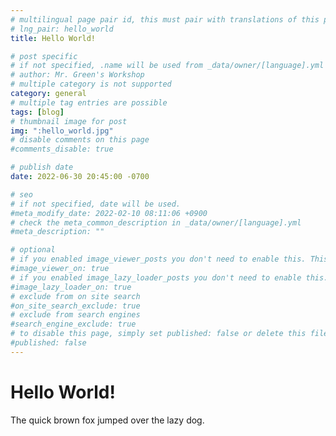 ```yaml
---
# multilingual page pair id, this must pair with translations of this page. (This name must be unique)
# lng_pair: hello_world
title: Hello World!

# post specific
# if not specified, .name will be used from _data/owner/[language].yml
# author: Mr. Green's Workshop
# multiple category is not supported
category: general
# multiple tag entries are possible
tags: [blog]
# thumbnail image for post
img: ":hello_world.jpg"
# disable comments on this page
#comments_disable: true

# publish date
date: 2022-06-30 20:45:00 -0700

# seo
# if not specified, date will be used.
#meta_modify_date: 2022-02-10 08:11:06 +0900
# check the meta_common_description in _data/owner/[language].yml
#meta_description: ""

# optional
# if you enabled image_viewer_posts you don't need to enable this. This is only if image_viewer_posts = false
#image_viewer_on: true
# if you enabled image_lazy_loader_posts you don't need to enable this. This is only if image_lazy_loader_posts = false
#image_lazy_loader_on: true
# exclude from on site search
#on_site_search_exclude: true
# exclude from search engines
#search_engine_exclude: true
# to disable this page, simply set published: false or delete this file
#published: false
---
```


# Hello World!

The quick brown fox jumped over the lazy dog.
